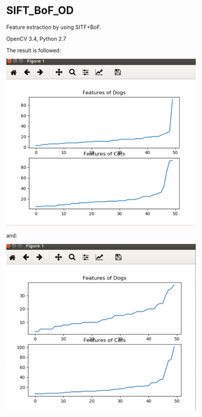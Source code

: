# SIFT_BoF_OD
Feature extraction by using SITF+BoF.

OpenCV 3.4, Python 2.7

The result is followed:

![](./SIFT-BoF-Main/img/11.png)

and:

![](./SIFT-BoF-Main/img/22.png)
